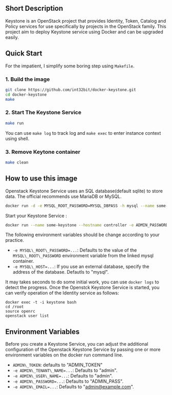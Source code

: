 ## Short Description

Keystone is an OpenStack project that provides Identity, Token, Catalog and Policy services for use specifically by projects in the OpenStack family. This project aim to deploy Keystone service using Docker and can be upgraded easily.

## Quick Start

For the impatient, I simplify some boring step using `Makefile`.

### 1. Build the image

```bash
git clone https://github.com/int32bit/docker-keystone.git
cd docker-keystone
make
```

### 2. Start The Keystone Service

```bash
make run
```

You can use `make log` to track log and `make exec` to enter instance context using shell.

### 3. Remove Keytone container

```bash
make clean
```

## How to use this image

Openstack Keystone Service uses an SQL database(default sqlite) to store data. The official recommends use MariaDB or MySQL.

```bash
docker run -d -e MYSQL_ROOT_PASSWORD=MYSQL_DBPASS -h mysql --name some-mysql -d mariadb
```

Start your Keystone Service :

```bash
docker run --name some-keystone --hostname controller -e ADMIN_PASSWORD=nomoresecret --link some-mysql:mysql -p 5000:5000 -p 35357:35357  -d openstack-keystone
```

The following environment variables should be change according to your practice.

* `-e MYSQL\_ROOT\_PASSWORD=...`: Defaults to the value of the `MYSQL\_ROOT\_PASSWORD` environment variable from the linked mysql container.
* `-e MYSQL\_HOST=...`: If you use an external database, specify the address of the database. Defautls to "mysql".

It may takes seconds to do some initial work, you can use `docker logs` to detect the progress. Once the Openstck Keystone Service is started, you can verify operation of the Identity service as follows:

```
docker exec -t -i keystone bash
cd /root
source openrc
openstack user list
```

## Environment Variables

Before you create a Keystone Service, you can adjust the additional configuration of the Openstack Keystone Service by passing one or more environment variables on the docker run command line. 

* `ADMIN\_TOKEN`: defaults to "ADMIN\_TOKEN"
* `-e ADMIN\_TENANT\_NAME=...`: Defaults to "admin".
* `-e ADMIN\_USER\_NAME=...`: Defaults to "admin".
* `-e ADMIN\_PASSWORD=...`: Defaults to "ADMIN\_PASS".
* `-e ADMIN\_EMAIL=...`: Defaults to "admin@example.com".
